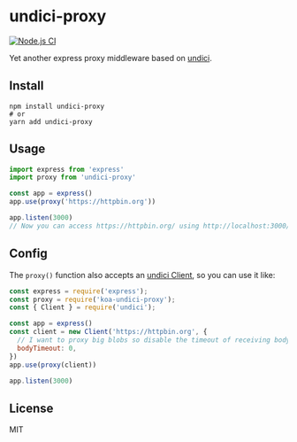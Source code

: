 # undici-proxy

[![Node.js CI](https://github.com/SyaOS/undici-proxy/actions/workflows/ci.yaml/badge.svg)](https://github.com/SyaOS/undici-proxy/actions/workflows/ci.yaml)

Yet another express proxy middleware based on [undici](https://undici.nodejs.org/).

## Install

    npm install undici-proxy
    # or
    yarn add undici-proxy

## Usage

```JavaScript
import express from 'express'
import proxy from 'undici-proxy'

const app = express()
app.use(proxy('https://httpbin.org'))

app.listen(3000)
// Now you can access https://httpbin.org/ using http://localhost:3000/
```

## Config

The `proxy()` function also accepts an [undici Client](https://undici.nodejs.org/#/docs/api/Client), so you can use it like:

```JavaScript
const express = require('express');
const proxy = require('koa-undici-proxy');
const { Client } = require('undici');

const app = express()
const client = new Client('https://httpbin.org', {
  // I want to proxy big blobs so disable the timeout of receiving body.
  bodyTimeout: 0,
})
app.use(proxy(client))

app.listen(3000)
```

## License

MIT
